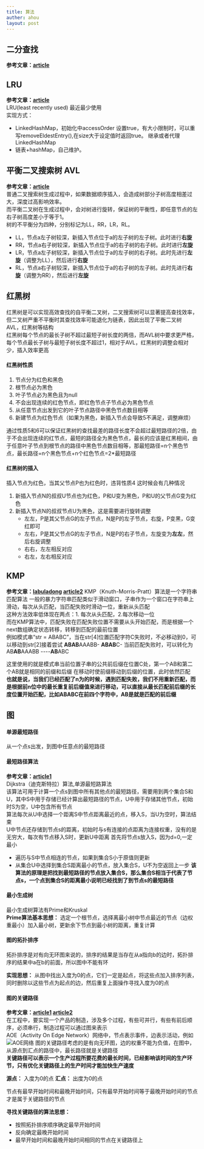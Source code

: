 ```yaml
---
title: 算法
auther: ahou
layout: post
---
```


## 二分查找
**参考文章：[article](https://www.cnblogs.com/labuladong/p/12320448.html)**  

## LRU
**参考文章：[article](https://www.cnblogs.com/lzrabbit/p/3734850.html#f1)**  
LRU(least recently used) 最近最少使用  
实现方式：  
- LinkedHashMap，初始化中accessOrder 设置true，有大小限制时，可以重写removeEldestEntry(),在size大于设定值时返回true。
继承或者代理LinkedHashMap  
- 链表+hashMap，自己维护。  

## 平衡二叉搜索树 AVL  
**参考文章：[article](https://blog.csdn.net/qq_34840129/article/details/80728186)**  
普通二叉搜索树生成过程中，如果数据顺序插入，会造成树部分子树高度相差过大，深度过高影响效率。  
而平衡二叉树在生成过程中，会对树进行旋转，保证树的平衡性，即任意节点的左右子树高度差小于等于1。  
树的不平衡分为四种，分别标记为LL，RR，LR，RL。
- LL，节点a左子树较深，新插入节点位于a的左子树的左子树。此时进行**右旋**
- RR，节点a右子树较深，新插入节点位于a的右子树的右子树。此时进行**左旋**
- LR，节点a左子树较深，新插入节点位于a的左子树的右子树。此时先进行**左旋**（调整为LL），然后进行**右旋**
- RL，节点a右子树较深，新插入节点位于a的右子树的左子树。此时先进行**右旋**（调整为RR），然后进行**左旋**


## 红黑树
红黑树是可以实现高效查找的自平衡二叉树，二叉搜索树可以显著提高查找效率，但二叉树严重不平衡时其查找效率可能退化为链表，因此出现了平衡二叉树 AVL，红黑树等结构  
红黑树每个节点的最长子树不超过最短子树长度的两倍，而AVL树中要求更严格，每个节点最长子树与最短子树长度不超过1，相对于AVL，红黑树的调整会相对少，插入效率更高  

#### 红黑树性质
1. 节点分为红色和黑色
2. 根节点必为黑色
3. 叶子节点必为黑色且为null
4. 不会出现连续的红色节点，即红色节点子节点必为黑色节点
5. 从任意节点出发到它的叶子节点路径中黑色节点数目相等
6. 新建节点为红色节点（如果为黑色，新插入节点会导致5不满足，调整麻烦）

通过性质5和6可以保证红黑树的查找最差的路径长度不会超过最短路径的2倍，由于不会出现连续的红节点，最短的路径全为黑色节点，最长的应该是红黑相间，由于任意叶子节点到根节点的路径中黑色节点数目相等，那最短路径=n个黑色节点，最长路径=n个黑色节点+n个红色节点=2*最短路径

#### 红黑树的插入
插入节点为红色，当其父节点P也为红色时，违背性质4
这时候会有几种情况
1. 新插入节点N的叔叔U节点也为红色，P和U变为黑色，P和U的父节点G变为红色
2. 新插入节点N的叔叔节点U为黑色，这是需要进行旋转调整
    - 左左，P是其父节点G的左子节点，N是P的左子节点，右旋，P变黑，G变红即可
    - 左右，P是其父节点G的左子节点，N是P的右子节点，左旋变为**左左**，然后右旋调整
    - 右右，左左相反对应
    - 右左，左右相反对应


## KMP
**参考文章：[labuladong](https://zhuanlan.zhihu.com/p/83334559)
[article2](https://www.sohu.com/a/336648975_453160)**
KMP（Knuth-Morris-Pratt）算法是一个字符串匹配算法   一般的暴力字符串匹配类似于滑动窗口，子串作为一个窗口在字符串上滑动，每次从头匹配，当匹配失败时滑动一位，重新从头匹配  
这种方法效率低体现在两点：1. 每次从头匹配，2.每次移动一位  
而在KMP算法中，匹配失败在匹配失败位置不需要从头开始匹配，而是根据一个next数组确定状态转移，转移到匹配的最前位置  
例如模式串“str = ABABC”，当在str[4]位置匹配字符C失败时，不必移动到0，可以移动到str[2]接着尝试
**ABAB**AAABB-
**ABAB**C-
当前匹配失败时，可以转化为
AB**AB**AAABB
----**AB**ABC

这里使用的就是模式串当前位置子串的公共前后缀在位置C处，第一个AB和第二个AB就是相同的前缀和后缀
在移动时使前缀移动到后缀的位置，此时依然匹配  
**也就是说，当我们已经匹配了n为的时候，遇到匹配失败，我们不用重新匹配，而是根据前n位中的最长重复前后缀值来进行移动，可以直接从最长匹配前后缀的长度位置开始匹配，比如ABABC在前四个字符中，AB是就是匹配的前后缀**


## 图

#### 单源最短路径
从一个点s出发，到图中任意点的最短路径

#### 最短路径算法
**参考文章：[article1](https://www.zhihu.com/question/20630094/answer/758191548)**  
Dijkstra（迪克斯特拉）算法,单源最短路算法  
该算法可用于计算一个点s到图中所有其他点的最短路径，需要用到两个集合S和U，其中S中用于存储已经计算出最短路径的节点，U中用于存储其他节点，初始时S为空，U中包含所有节点  
算法每次从U中选择一个距离S中节点距离最近的点，移入S，当U为空时，算法结束  
U中节点还存储到节点s的距离，初始时与s有连接的点距离为连接权重，没有的是无穷大，每次有节点移入S时，更新U中距离
首先将节点s放入S，因为d<s-s>=0,一定最小
- 遍历与S中节点相连的节点，如果到集合S小于原值则更新
- 从集合U中选择到集合S距离最小的节点，放入集合S，U不为空返回上一步
**该算法的原理是把找到最短路径的节点放入集合S，那么集合S相当于代表了节点s，一个点到集合S的距离最小说明已经找到了到节点s的最短路径**

#### 最小生成树
最小生成树算法有Prime和Kruskal  
**Prime算法基本思想：** 选定一个根节点，选择离最小树中节点最近的节点（边权重最小）加入最小树，更新余下节点到最小树的距离，重复计算  


#### 图的拓扑排序
拓扑排序是对有向无环图来说的，排序的结果是当存在从a指向b的边时，拓扑排序的结果中a在b的前面，所以图中不能有环

**实现思想：** 从图中找出入度为0的点，它们一定是起点，将这些点加入排序列表，同时删除以这些节点为起点的边，然后重复上面操作寻找入度为0的点

#### 图的关键路径
**参考文章：[article1](https://blog.csdn.net/hh66__66hh/article/details/83418423)
[article2](https://www.sohu.com/a/276900874_100123073)**  
在工程中，要实现一个产品的制造，涉及多个过程，有些可并行，有些有前后顺序，必须串行，制造过程可以通过图来表示   
AOE（Activity On Edge Network）网络中，节点表示事件，边表示活动，例如
![AOE网络](/images/1586253968559.png)
图的关键路径考虑的是有向无环图，边的权重不能为负值，在图中，从源点到汇点的路径中，最长路径就是关键路径  
**关键路径可以表示一个生产过程所要花费的最长时间，已经影响该时间的生产环节，只有优化关键路径上的生产时间才能加快生产速度**

**源点：** 入度为0的点
**汇点：** 出度为0的点

节点有最早开始时间和最晚开始时间，只有最早开始时间等于最晚开始时间的节点才是属于关键路径的节点

**寻找关键路径的算法思想：**
- 按照拓扑排序顺序确定最早开始时间
- 反向确定最晚开始时间
- 最早开始时间和最晚开始时间相同的节点在关键路径上